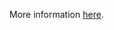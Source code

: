 More information [here](https://docs.prismacloud.io/en/enterprise-edition/policy-reference/docker-policies/docker-policy-index/ensure-docker-apt-is-not-used).
